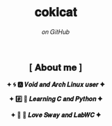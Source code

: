 <h1 align="center">𝐜𝐨𝐤𝐢𝐜𝐚𝐭</h1>
<p align="center">𝑜𝑛 𝐺𝑖𝑡𝐻𝑢𝑏</p>
<br>
<h2 align="center">[ 𝐀𝐛𝐨𝐮𝐭 𝐦𝐞 ]</h2>
<p align="center"><b>✦ 🌀 🅰️ 𝑽𝒐𝒊𝒅 𝒂𝒏𝒅 𝑨𝒓𝒄𝒉 𝑳𝒊𝒏𝒖𝒙 𝒖𝒔𝒆𝒓 ✦</b></p>
<p align="center"><b>✦ #️⃣ 🐍 𝑳𝒆𝒂𝒓𝒏𝒊𝒏𝒈 𝑪 𝒂𝒏𝒅 𝑷𝒚𝒕𝒉𝒐𝒏 ✦</b></p>  
<p align="center"><b>✦ 🌳 🔰 𝑳𝒐𝒗𝒆 𝑺𝒘𝒂𝒚 𝒂𝒏𝒅 𝑳𝒂𝒃𝑾𝑪 ✦</b></p>  

